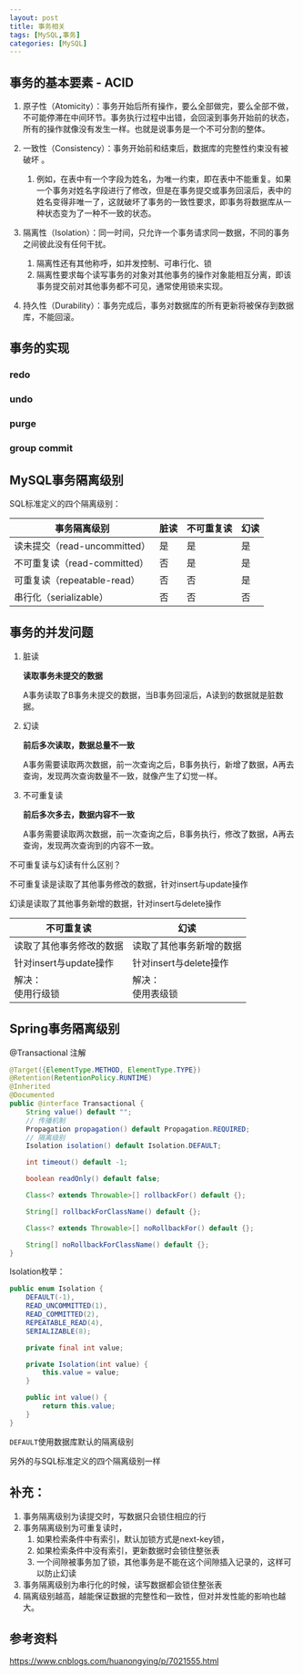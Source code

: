 ```yaml
---
layout: post
title: 事务相关
tags: [MySQL,事务]
categories: [MySQL]
---
```


## 事务的基本要素 - ACID

1. 原子性（Atomicity）：事务开始后所有操作，要么全部做完，要么全部不做，不可能停滞在中间环节。事务执行过程中出错，会回滚到事务开始前的状态，所有的操作就像没有发生一样。也就是说事务是一个不可分割的整体。

2. 一致性（Consistency）：事务开始前和结束后，数据库的完整性约束没有被破坏 。
   1. 例如，在表中有一个字段为姓名，为唯一约束，即在表中不能重复。如果一个事务对姓名字段进行了修改，但是在事务提交或事务回滚后，表中的姓名变得非唯一了，这就破坏了事务的一致性要求，即事务将数据库从一种状态变为了一种不一致的状态。

3. 隔离性（Isolation）：同一时间，只允许一个事务请求同一数据，不同的事务之间彼此没有任何干扰。
   1. 隔离性还有其他称呼，如并发控制、可串行化、锁
   2. 隔离性要求每个读写事务的对象对其他事务的操作对象能相互分离，即该事务提交前对其他事务都不可见，通常使用锁来实现。

4. 持久性（Durability）：事务完成后，事务对数据库的所有更新将被保存到数据库，不能回滚。











## 事务的实现

### redo
### undo
### purge
### group commit











## MySQL事务隔离级别

SQL标准定义的四个隔离级别：

| 事务隔离级别                 | 脏读 | 不可重复读 | 幻读 |
| ---------------------------- | ---- | ---------- | ---- |
| 读未提交（read-uncommitted） | 是   | 是         | 是   |
| 不可重复读（read-committed） | 否   | 是         | 是   |
| 可重复读（repeatable-read）  | 否   | 否         | 是   |
| 串行化（serializable）       | 否   | 否         | 否   |











## 事务的并发问题

1. 脏读
   
   **读取事务未提交的数据**
   
   A事务读取了B事务未提交的数据，当B事务回滚后，A读到的数据就是脏数据。
   
2. 幻读

   **前后多次读取，数据总量不一致**

   A事务需要读取两次数据，前一次查询之后，B事务执行，新增了数据，A再去查询，发现两次查询数量不一致，就像产生了幻觉一样。

3. 不可重复读

   **前后多次多去，数据内容不一致**

   A事务需要读取两次数据，前一次查询之后，B事务执行，修改了数据，A再去查询，发现两次查询到的内容不一致。



不可重复读与幻读有什么区别？

不可重复读是读取了其他事务修改的数据，针对insert与update操作

幻读是读取了其他事务新增的数据，针对insert与delete操作



| 不可重复读               | 幻读                     |
| ------------------------ | ------------------------ |
| 读取了其他事务修改的数据 | 读取了其他事务新增的数据 |
| 针对insert与update操作   | 针对insert与delete操作   |
| 解决：<br />使用行级锁   | 解决：<br />使用表级锁   |











## Spring事务隔离级别

@Transactional 注解

```java
@Target({ElementType.METHOD, ElementType.TYPE})
@Retention(RetentionPolicy.RUNTIME)
@Inherited
@Documented
public @interface Transactional {
    String value() default "";
	// 传播机制
    Propagation propagation() default Propagation.REQUIRED;
	// 隔离级别
    Isolation isolation() default Isolation.DEFAULT;

    int timeout() default -1;

    boolean readOnly() default false;

    Class<? extends Throwable>[] rollbackFor() default {};

    String[] rollbackForClassName() default {};

    Class<? extends Throwable>[] noRollbackFor() default {};

    String[] noRollbackForClassName() default {};
}
```



Isolation枚举：

```java
public enum Isolation {
    DEFAULT(-1),
    READ_UNCOMMITTED(1),
    READ_COMMITTED(2),
    REPEATABLE_READ(4),
    SERIALIZABLE(8);

    private final int value;

    private Isolation(int value) {
        this.value = value;
    }

    public int value() {
        return this.value;
    }
}

```

`DEFAULT`使用数据库默认的隔离级别

另外的与SQL标准定义的四个隔离级别一样











## 补充：

1. 事务隔离级别为读提交时，写数据只会锁住相应的行
2. 事务隔离级别为可重复读时，
   1. 如果检索条件中有索引，默认加锁方式是next-key锁，
   2. 如果检索条件中没有索引，更新数据时会锁住整张表
   3. 一个间隙被事务加了锁，其他事务是不能在这个间隙插入记录的，这样可以防止幻读
3. 事务隔离级别为串行化的时候，读写数据都会锁住整张表
4. 隔离级别越高，越能保证数据的完整性和一致性，但对并发性能的影响也越大。











## 参考资料
https://www.cnblogs.com/huanongying/p/7021555.html